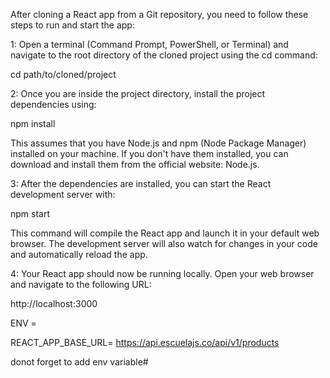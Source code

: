 
After cloning a React app from a Git repository, you need to follow these steps to run and start the app:

1: Open a terminal (Command Prompt, PowerShell, or Terminal) and navigate to the root directory of the cloned project using the cd command:

cd path/to/cloned/project


2: Once you are inside the project directory, install the project dependencies using:

npm install

This assumes that you have Node.js and npm (Node Package Manager) installed on your machine. If you don't have them installed, you can download and install them from the official website: Node.js.

3: After the dependencies are installed, you can start the React development server with:

npm start


This command will compile the React app and launch it in your default web browser. The development server will also watch for changes in your code and automatically reload the app.

4: Your React app should now be running locally. Open your web browser and navigate to the following URL:

http://localhost:3000


ENV = 

REACT_APP_BASE_URL= https://api.escuelajs.co/api/v1/products

donot forget to add env variable#



